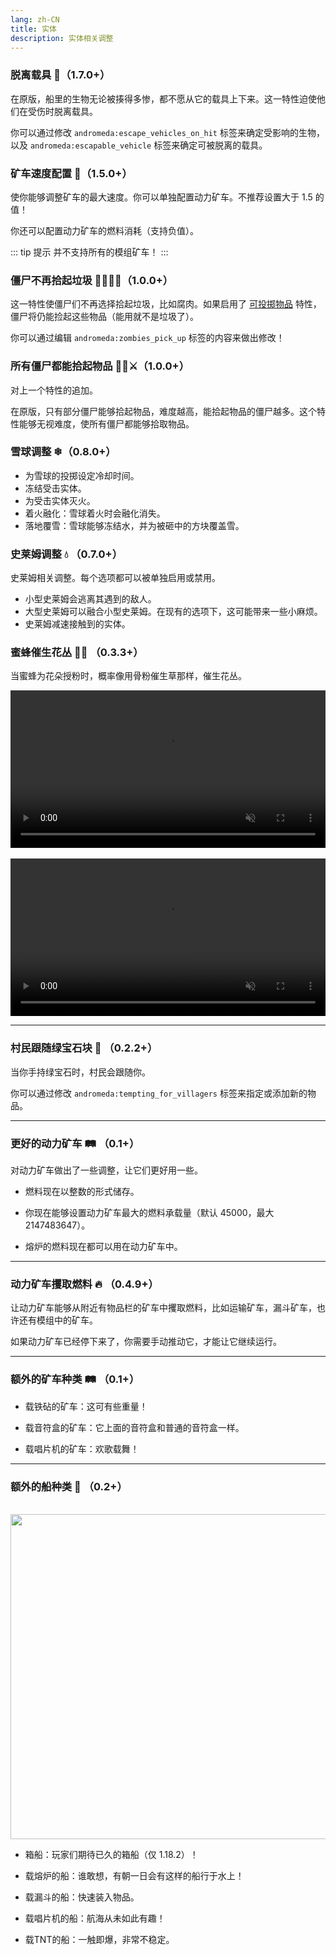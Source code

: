 ```yaml
---
lang: zh-CN
title: 实体
description: 实体相关调整
---
```


### 脱离载具 🗿（1.7.0+）

在原版，船里的生物无论被揍得多惨，都不愿从它的载具上下来。这一特性迫使他们在受伤时脱离载具。

你可以通过修改 `andromeda:escape_vehicles_on_hit` 标签来确定受影响的生物，以及 `andromeda:escapable_vehicle` 标签来确定可被脱离的载具。

### 矿车速度配置 💨（1.5.0+）

使你能够调整矿车的最大速度。你可以单独配置动力矿车。不推荐设置大于 1.5 的值！

你还可以配置动力矿车的燃料消耗（支持负值）。

::: tip 提示
并不支持所有的模组矿车！
:::

### 僵尸不再拾起垃圾 🧟‍♀️❌🚮（1.0.0+）

这一特性使僵尸们不再选择拾起垃圾，比如腐肉。如果启用了 [可投掷物品](/mechanics/#throwable-items-🥏-0-5-0) 特性，僵尸将仍能捡起这些物品（能用就不是垃圾了）。

你可以通过编辑 `andromeda:zombies_pick_up` 标签的内容来做出修改！

### 所有僵尸都能拾起物品 🧟‍♂️⚔（1.0.0+）

对上一个特性的追加。

在原版，只有部分僵尸能够拾起物品，难度越高，能拾起物品的僵尸越多。这个特性能够无视难度，使所有僵尸都能够拾取物品。

### 雪球调整 ❄（0.8.0+）

* 为雪球的投掷设定冷却时间。
* 冻结受击实体。
* 为受击实体灭火。
* 着火融化：雪球着火时会融化消失。
* 落地覆雪：雪球能够冻结水，并为被砸中的方块覆盖雪。

### 史莱姆调整 💧 （0.7.0+）

史莱姆相关调整。每个选项都可以被单独启用或禁用。

* 小型史莱姆会逃离其遇到的敌人。
* 大型史莱姆可以融合小型史莱姆。在现有的选项下，这可能带来一些小麻烦。
* 史莱姆减速接触到的实体。

### 蜜蜂催生花丛 🌺🐝 （0.3.3+）

当蜜蜂为花朵授粉时，概率像用骨粉催生草那样，催生花丛。

<video style="display: block; margin-left: auto; margin-right: auto; max-width: 100%;" width="520" muted autoplay loop>
  <source src="/videos/bee_flowers.webm" type="video/mp4">
  你的浏览器不支持视频标签。
</video>
<br/>
<video style="display: block; margin-left: auto; margin-right: auto; max-width: 100%;" width="520" muted autoplay loop>
  <source src="/videos/bee_double_flowers.webm" type="video/mp4">
  你的浏览器不支持视频标签。
</video>

***
### 村民跟随绿宝石块 💎 （0.2.2+）

当你手持绿宝石时，村民会跟随你。

你可以通过修改 `andromeda:tempting_for_villagers` 标签来指定或添加新的物品。

***
### 更好的动力矿车 🛤️ （0.1+）

对动力矿车做出了一些调整，让它们更好用一些。

- 燃料现在以整数的形式储存。

- 你现在能够设置动力矿车最大的燃料承载量（默认 45000，最大 2147483647）。

- 熔炉的燃料现在都可以用在动力矿车中。

***
### 动力矿车攫取燃料 🔥 （0.4.9+）

让动力矿车能够从附近有物品栏的矿车中攫取燃料，比如运输矿车，漏斗矿车，也许还有模组中的矿车。

如果动力矿车已经停下来了，你需要手动推动它，才能让它继续运行。

***
### 额外的矿车种类 🛤️ （0.1+）

- 载铁砧的矿车：这可有些重量！

- 载音符盒的矿车：它上面的音符盒和普通的音符盒一样。

- 载唱片机的矿车：欢歌载舞！

***
### 额外的船种类 🛶 （0.2+）

<br/>
<img style="display: block; margin-left: auto; margin-right: auto;" src="/images/boats.webp" width="520">

* 箱船：玩家们期待已久的箱船（仅 1.18.2）！

* 载熔炉的船：谁敢想，有朝一日会有这样的船行于水上！

* 载漏斗的船：快速装入物品。

* 载唱片机的船：航海从未如此有趣！

* 载TNT的船：一触即爆，非常不稳定。

